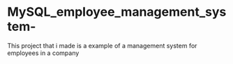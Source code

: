 # MySQL_employee_management_system-
This project that i made is a example of a management system for employees in a company 

